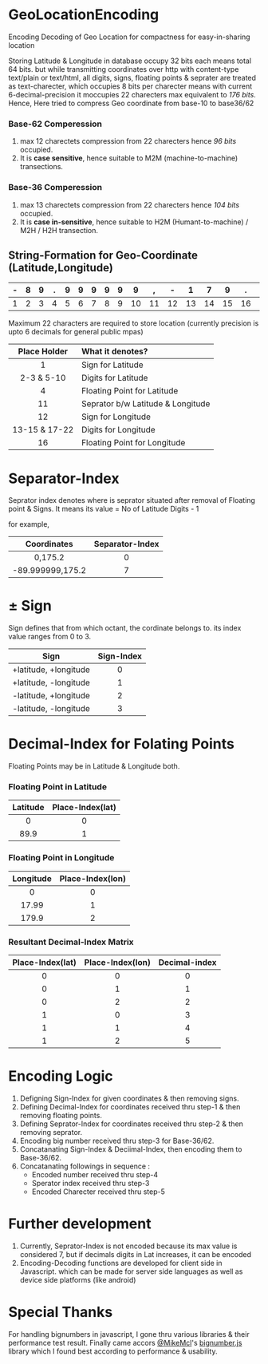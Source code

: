 # GeoLocationEncoding
Encoding Decoding of Geo Location for compactness for easy-in-sharing location

Storing Latitude & Longitude in database occupy 32 bits each means total 64 bits. but while transmitting coordinates over http with content-type text/plain or text/html, all digits, signs, floating points & seprater are treated as text-charecter, which occupies 8 bits per charecter means with current 6-decimal-precision it moccupies 22 charecters max equivalent to *176 bits*.
Hence, Here tried to compress Geo coordinate from base-10 to base36/62

### Base-62 Comperession
1. max 12 charectets compression from 22 charecters hence *96 bits* occupied.
2. It is **case sensitive**, hence suitable to M2M (machine-to-machine) transections.

### Base-36 Comperession
1. max 13 charectets compression from 22 charecters hence *104 bits* occupied.
2. It is **case in-sensitive**, hence suitable to H2M (Humant-to-machine) / M2H / H2H transection.

## String-Formation for Geo-Coordinate (Latitude,Longitude)
|-|8|9|.|9|9|9|9|9|9|,|-|1|7|9|.|9|9|9|9|9|9|
|:---:|:---:|:---:|:---:|:---:|:---:|:---:|:---:|:---:|:---:|:---:|:---:|:---:|:---:|:---:|:---:|:---:|:---:|:---:|:---:|:---:|:---:|
|1|2|3|4|5|6|7|8|9|10|11|12|13|14|15|16|17|18|19|20|21|22|

Maximum 22 characters are required to store location (currently precision is upto 6 decimals for general public mpas)

|Place Holder|What it denotes?|
|:---:|:---|
|1|Sign for Latitude|
|2-3 & 5-10|Digits for Latitude|
|4 |Floating Point for Latitude|
|11|Seprator b/w Latitude & Longitude|
|12|Sign for Longitude|
|13-15 & 17-22|Digits for Longitude|
|16|Floating Point for Longitude|

# Separator-Index
Seprator index denotes where is seprator situated after removal of Floating point & Signs.
It means its value = No of Latitude  Digits - 1

for example,

|	Coordinates	|	Separator-Index	|
|	:---:	|	:---:	|
|	0,175.2	|	0	|
|	-89.999999,175.2	|	7	|

# ± Sign 
Sign defines that from which octant, the cordinate belongs to.
its index value ranges from 0 to 3.

|	Sign	|	Sign-Index	|
|	:---:	|	:---:	|
|	+latitude, +longitude	|	0	|
|	+latitude, -longitude	|	1	|
|	-latitude, +longitude	|	2	|
|	-latitude, -longitude	|	3	|

# Decimal-Index for Folating Points
Floating Points may be in Latitude & Longitude both.

### Floating Point in Latitude

|Latitude|Place-Index(lat)|
|:---:|:---:|
|0|0|
|89.9|1|

### Floating Point in Longitude

|Longitude|Place-Index(lon)|
|:---:|:---:|
|0|0|
|17.99|1|
|179.9|2|

### Resultant Decimal-Index Matrix

|Place-Index(lat)|Place-Index(lon)|Decimal-index|
|:---:|:---:|:---:|
|0|0|0|
|0|1|1|
|0|2|2|
|1|0|3|
|1|1|4|
|1|2|5|

# Encoding Logic

1. Defigning Sign-Index for given coordinates & then removing signs.
2. Defining Decimal-Index for coordinates received thru step-1 & then removing floating points.
3. Defining Seprator-Index for coordinates received thru step-2 & then removing seprator.
4. Encoding big number received thru step-3 for Base-36/62.
5. Concatanating Sign-Index & Deciimal-Index, then encoding them to Base-36/62.
6. Concatanating followings in sequence :
    * Encoded number received thru step-4
    * Sperator index received thru step-3
    * Encoded Charecter received thru step-5 

# Further development

1. Currently, Seprator-Index is not encoded because its max value is considered 7, but if decimals digits in Lat increases, it can be encoded
2. Encoding-Decoding functions are developed for client side in Javascript. which can be made for server side languages as well as device side platforms (like android)

# Special Thanks

For handling bignumbers in javascript, I gone thru various libraries & their performance test result. Finally came accors [@MikeMcl](https://github.com/MikeMcl)'s [bignumber.js](https://github.com/MikeMcl/bignumber.js) library which I found best according to performance & usability.

